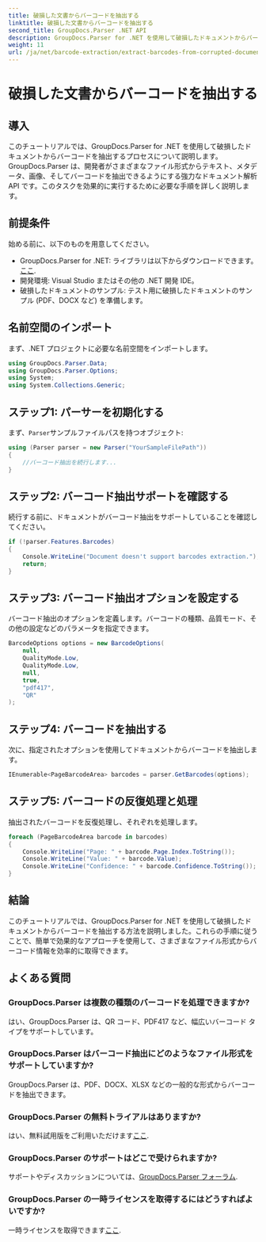 ```yaml
---
title: 破損した文書からバーコードを抽出する
linktitle: 破損した文書からバーコードを抽出する
second_title: GroupDocs.Parser .NET API
description: GroupDocs.Parser for .NET を使用して破損したドキュメントからバーコードを抽出する方法を学びます。ステップバイステップの手順を説明した包括的なチュートリアルです。
weight: 11
url: /ja/net/barcode-extraction/extract-barcodes-from-corrupted-document/
---
```


# 破損した文書からバーコードを抽出する

## 導入
このチュートリアルでは、GroupDocs.Parser for .NET を使用して破損したドキュメントからバーコードを抽出するプロセスについて説明します。GroupDocs.Parser は、開発者がさまざまなファイル形式からテキスト、メタデータ、画像、そしてバーコードを抽出できるようにする強力なドキュメント解析 API です。このタスクを効果的に実行するために必要な手順を詳しく説明します。
## 前提条件
始める前に、以下のものを用意してください。
-  GroupDocs.Parser for .NET: ライブラリは以下からダウンロードできます。[ここ](https://releases.groupdocs.com/parser/net/).
- 開発環境: Visual Studio またはその他の .NET 開発 IDE。
- 破損したドキュメントのサンプル: テスト用に破損したドキュメントのサンプル (PDF、DOCX など) を準備します。

## 名前空間のインポート
まず、.NET プロジェクトに必要な名前空間をインポートします。
```csharp
using GroupDocs.Parser.Data;
using GroupDocs.Parser.Options;
using System;
using System.Collections.Generic;
```
## ステップ1: パーサーを初期化する
まず、`Parser`サンプルファイルパスを持つオブジェクト:
```csharp
using (Parser parser = new Parser("YourSampleFilePath"))
{
    //バーコード抽出を続行します...
}
```
## ステップ2: バーコード抽出サポートを確認する
続行する前に、ドキュメントがバーコード抽出をサポートしていることを確認してください。
```csharp
if (!parser.Features.Barcodes)
{
    Console.WriteLine("Document doesn't support barcodes extraction.");
    return;
}
```
## ステップ3: バーコード抽出オプションを設定する
バーコード抽出のオプションを定義します。バーコードの種類、品質モード、その他の設定などのパラメータを指定できます。
```csharp
BarcodeOptions options = new BarcodeOptions(
    null,
    QualityMode.Low,
    QualityMode.Low,
    null,
    true,
    "pdf417",
    "QR"
);
```
## ステップ4: バーコードを抽出する
次に、指定されたオプションを使用してドキュメントからバーコードを抽出します。
```csharp
IEnumerable<PageBarcodeArea> barcodes = parser.GetBarcodes(options);
```
## ステップ5: バーコードの反復処理と処理
抽出されたバーコードを反復処理し、それぞれを処理します。
```csharp
foreach (PageBarcodeArea barcode in barcodes)
{
    Console.WriteLine("Page: " + barcode.Page.Index.ToString());
    Console.WriteLine("Value: " + barcode.Value);
    Console.WriteLine("Confidence: " + barcode.Confidence.ToString());
}
```

## 結論
このチュートリアルでは、GroupDocs.Parser for .NET を使用して破損したドキュメントからバーコードを抽出する方法を説明しました。これらの手順に従うことで、簡単で効果的なアプローチを使用して、さまざまなファイル形式からバーコード情報を効率的に取得できます。

## よくある質問
### GroupDocs.Parser は複数の種類のバーコードを処理できますか?
はい、GroupDocs.Parser は、QR コード、PDF417 など、幅広いバーコード タイプをサポートしています。
### GroupDocs.Parser はバーコード抽出にどのようなファイル形式をサポートしていますか?
GroupDocs.Parser は、PDF、DOCX、XLSX などの一般的な形式からバーコードを抽出できます。
### GroupDocs.Parser の無料トライアルはありますか?
はい、無料試用版をご利用いただけます[ここ](https://releases.groupdocs.com/).
### GroupDocs.Parser のサポートはどこで受けられますか?
サポートやディスカッションについては、[GroupDocs.Parser フォーラム](https://forum.groupdocs.com/c/parser/17).
### GroupDocs.Parser の一時ライセンスを取得するにはどうすればよいですか?
一時ライセンスを取得できます[ここ](https://purchase.groupdocs.com/temporary-license/).